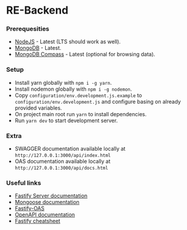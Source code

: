 # RE-Backend

### Prerequesities
- [NodeJS](https://nodejs.org/en/) - Latest (LTS should work as well).
- [MongoDB](https://www.mongodb.com/) - Latest.
- [MongoDB Compass](https://www.mongodb.com/products/compass) - Latest (optional for browsing data). 

### Setup
- Install yarn globally with `npm i -g yarn`.
- Install nodemon globally with `npm i -g nodemon`.
- Copy `configuration/env.development.js.example` to `configuration/env.development.js` and configure basing on already provided variables.
- On project main root run `yarn` to install dependencies.
- Run `yarn dev` to start development server.

### Extra
- SWAGGER documentation available locally at `http://127.0.0.1:3000/api/index.html`
- OAS documentation available locally at `http://127.0.0.1:3000/api/docs.html`

### Useful links
- [Fastify Server documentation](https://www.fastify.io/docs/latest/Server/)
- [Mongoose documentation](https://mongoosejs.com/docs/guide.html)
- [Fastify-OAS](https://github.com/SkeLLLa/fastify-oas)
- [OpenAPI documentation](https://swagger.io/docs/specification/about/)
- [Fastify cheatsheet](https://devhints.io/fastify)